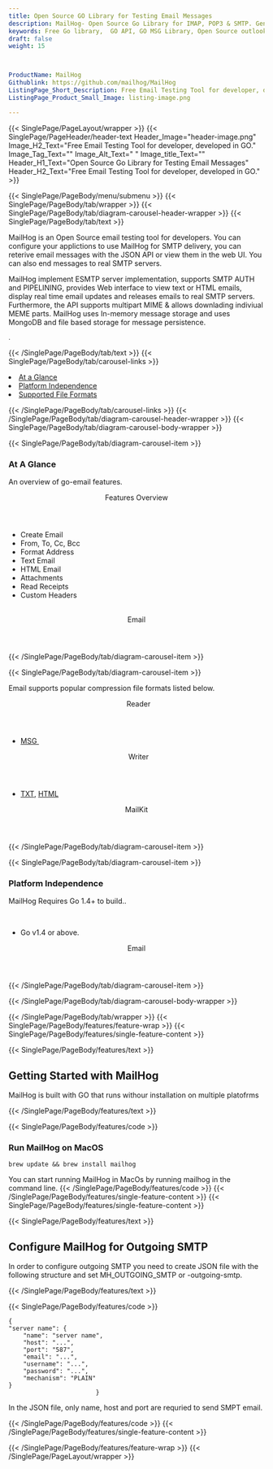 ```yaml
---
title: Open Source GO Library for Testing Email Messages
description: MailHog- Open Source Go Library for IMAP, POP3 & SMTP. Generate Message with Attachments, Encrypt/Decrypt Messages with PGP/MIME.
keywords: Free Go library,  GO API, GO MSG Library, Open Source outlook Library, GO POP3 library, create  MSG Documents, SMTPGO .GO Libraries, GO outlook, GO IMAP, GO EML, c-sharp, email, mime, mime-parser, dkim, smime, smtp, imap, pop3, imap-client, pop3-client, smtp-client
draft: false
weight: 15



ProductName: MailHog
Githublink: https://github.com/mailhog/MailHog
ListingPage_Short_Description: Free Email Testing Tool for developer, developed in GO.
ListingPage_Product_Small_Image: listing-image.png 

---
```


{{< SinglePage/PageLayout/wrapper >}}
{{< SinglePage/PageHeader/header-text
Header_Image="header-image.png"
Image_H2_Text="Free Email Testing Tool for developer, developed in GO."
Image_Tag_Text=""
Image_Alt_Text=" "
Image_title_Text=""
Header_H1_Text="Open Source Go Library for Testing Email Messages"
Header_H2_Text="Free Email Testing Tool for developer, developed in GO." >}}

{{< SinglePage/PageBody/menu/submenu >}}
{{< SinglePage/PageBody/tab/wrapper >}}
{{< SinglePage/PageBody/tab/diagram-carousel-header-wrapper >}}
{{< SinglePage/PageBody/tab/text >}}



<p>MailHog is an Open Source email testing tool for developers. You can configure your applictions to use MailHog for SMTP delivery, you can reterive email messages with the JSON API or view them in the web UI. You can also end messages to real SMTP servers.</p>
<p>MailHog implement ESMTP server implementation, supports SMTP AUTH and PIPELINING, provides Web interface to view text or HTML emails, display real time email updates and releases emails to real SMTP servers. Furthermore, the API supports multipart MIME & allows downlading indiviual MEME parts. MailHog uses In-memory message storage and uses MongoDB and file based storage for message persistence.</p>
<p><span style="font-size: 12.16px;">. </span></p>

{{< /SinglePage/PageBody/tab/text >}}
{{< SinglePage/PageBody/tab/carousel-links >}}

<li data-target="#diagramcarousel" data-slide-to="0"><a href="#">At a Glance</a></li>
<li data-target="#diagramcarousel" data-slide-to="2"><a href="#">Platform Independence</a></li>
<li data-target="#diagramcarousel" data-slide-to="1"><a class="activetab" href="#">Supported File Formats</a></li>


{{< /SinglePage/PageBody/tab/carousel-links >}}
{{< /SinglePage/PageBody/tab/diagram-carousel-header-wrapper >}}
{{< SinglePage/PageBody/tab/diagram-carousel-body-wrapper >}}

{{< SinglePage/PageBody/tab/diagram-carousel-item >}}
<h3>At A Glance</h3>
<p>An overview of go-email features.</p>
<div class="diagram1 d1-poi">
<div class="d1-row">
<div class="d1-col d1-left"><header>Features Overview</header>
<ul>
<li>Create Email</li>
<li>From, To, Cc, Bcc</li>
<li>Format Address</li>
<li>Text Email</li>
<li>HTML Email</li>
<li>Attachments</li>
<li>Read Receipts</li>
<li>Custom Headers</li>
</ul>
</div>
<!--/left -->
<div class="d1-col d1-right"> </div>
</div>
<div class="d1-logo" style="border: none;"><!--<img src='listing-image.png' alt="Compression APIs for .NET" />--><header>Email</header><footer><small></small></footer></div>
<!--/logo--></div>
<!--/diagram1-->
{{< /SinglePage/PageBody/tab/diagram-carousel-item >}}

{{< SinglePage/PageBody/tab/diagram-carousel-item >}}
<p>Email supports popular compression file formats listed below.</p>
<div class="diagram1 d2  d1-poi">
<div class="d1-row">
<div class="d1-col d1-left"><header><i class="fa fa-arrows-v "> </i> Reader</header>
<ul>
<li><a href="https://docs.fileformat.com/email/msg/">MSG </a></li>
</ul>
</div>
<!--/left-->
<div class="d1-col d1-right"><header><i class="fa  fa-long-arrow-down"> </i> Writer</header>
<ul>
<li><a href="https://docs.fileformat.com/word-processing/txt/">TXT</a>, <a href="https://docs.fileformat.com/web/html/">HTML</a></li>
</ul>
</div>
<!--/right--></div>
<!--/row-->
<div class="d1-logo" style="border: none;"><header>MailKit</header><footer><small></small></footer></div>
<!--/logo--></div>
<!--/diagram2-->
{{< /SinglePage/PageBody/tab/diagram-carousel-item >}}

{{< SinglePage/PageBody/tab/diagram-carousel-item >}}
<h3>Platform Independence</h3>
<p>MailHog Requires Go 1.4+ to build..</p>
<div class="diagram1 d1-poi">
<div class="d1-row">
<div class="d1-col d1-left"> </div>
<div class="d1-col d1-right">
<ul>
<li>Go v1.4 or above.</li>
</ul>
</div>
</div>
<!--/row-->
<div class="d1-logo" style="border: none;"><header>Email</header><footer><small></small></footer></div>
<!--/logo--></div>
<!--/diagram2 -->
{{< /SinglePage/PageBody/tab/diagram-carousel-item >}}

{{< /SinglePage/PageBody/tab/diagram-carousel-body-wrapper >}}

{{< /SinglePage/PageBody/tab/wrapper >}}
{{< SinglePage/PageBody/features/feature-wrap >}}
{{< SinglePage/PageBody/features/single-feature-content >}}

{{< SinglePage/PageBody/features/text >}}
<h2 class="h2title">Getting Started with MailHog</h2>
<p>MailHog is built with GO that runs withour installation on multiple platofrms</p>
{{< /SinglePage/PageBody/features/text >}}

{{< SinglePage/PageBody/features/code >}}
<h3>Run MailHog on MacOS</h3>
<pre><code class="html">brew update && brew install mailhog</code></pre>

You can start running MailHog in MacOs by running mailhog in the command line.
{{< /SinglePage/PageBody/features/code >}}
{{< /SinglePage/PageBody/features/single-feature-content >}}
{{< SinglePage/PageBody/features/single-feature-content >}}

{{< SinglePage/PageBody/features/text >}}
<h2 class="h2title">Configure MailHog for Outgoing SMTP</h2>
<p>In order to configure outgoing SMTP you need to create JSON file with the following structure and set MH_OUTGOING_SMTP or -outgoing-smtp.</p>
{{< /SinglePage/PageBody/features/text >}}

{{< SinglePage/PageBody/features/code >}}
<pre><code class="html">{
"server name": {
    "name": "server name",
    "host": "...",
    "port": "587",
    "email": "...",
    "username": "...",
    "password": "...",
    "mechanism": "PLAIN"
}
                        }</code></pre>
<p>In the JSON file, only name, host and port are requried to send SMPT email.</p>


{{< /SinglePage/PageBody/features/code >}}
{{< /SinglePage/PageBody/features/single-feature-content >}}

{{< /SinglePage/PageBody/features/feature-wrap >}}
{{< /SinglePage/PageLayout/wrapper >}}